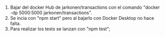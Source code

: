 1. Bajar del docker Hub de jarkonen/transactions con el comando "docker -dp 5000:5000 jarkonen/transactions".
2. Se incia con "npm start" pero al bajarlo con Docker Desktop no hace falta.
3. Para realizar los tests se lanzan con "npm test";